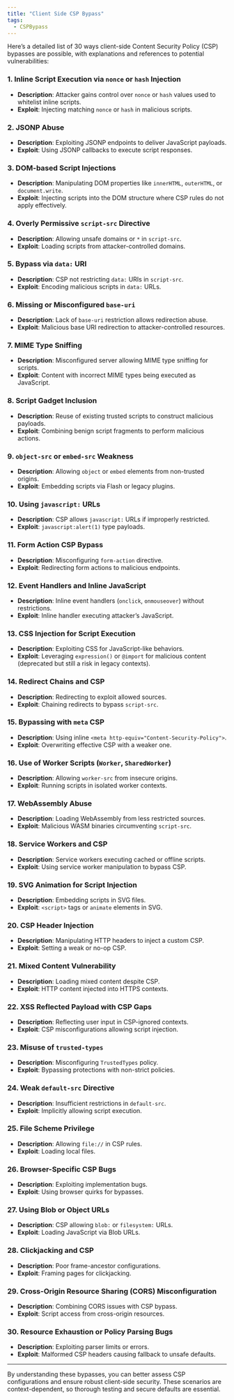 ```yaml
---
title: "Client Side CSP Bypass"
tags:
  - CSPBypass
---
```


Here’s a detailed list of 30 ways client-side Content Security Policy (CSP) bypasses are possible, with explanations and references to potential vulnerabilities:

### 1. **Inline Script Execution via `nonce` or `hash` Injection**
   - **Description**: Attacker gains control over `nonce` or `hash` values used to whitelist inline scripts.
   - **Exploit**: Injecting matching `nonce` or `hash` in malicious scripts.

### 2. **JSONP Abuse**
   - **Description**: Exploiting JSONP endpoints to deliver JavaScript payloads.
   - **Exploit**: Using JSONP callbacks to execute script responses.

### 3. **DOM-based Script Injections**
   - **Description**: Manipulating DOM properties like `innerHTML`, `outerHTML`, or `document.write`.
   - **Exploit**: Injecting scripts into the DOM structure where CSP rules do not apply effectively.

### 4. **Overly Permissive `script-src` Directive**
   - **Description**: Allowing unsafe domains or `*` in `script-src`.
   - **Exploit**: Loading scripts from attacker-controlled domains.

### 5. **Bypass via `data:` URI**
   - **Description**: CSP not restricting `data:` URIs in `script-src`.
   - **Exploit**: Encoding malicious scripts in `data:` URLs.

### 6. **Missing or Misconfigured `base-uri`**
   - **Description**: Lack of `base-uri` restriction allows redirection abuse.
   - **Exploit**: Malicious base URI redirection to attacker-controlled resources.

### 7. **MIME Type Sniffing**
   - **Description**: Misconfigured server allowing MIME type sniffing for scripts.
   - **Exploit**: Content with incorrect MIME types being executed as JavaScript.

### 8. **Script Gadget Inclusion**
   - **Description**: Reuse of existing trusted scripts to construct malicious payloads.
   - **Exploit**: Combining benign script fragments to perform malicious actions.

### 9. **`object-src` or `embed-src` Weakness**
   - **Description**: Allowing `object` or `embed` elements from non-trusted origins.
   - **Exploit**: Embedding scripts via Flash or legacy plugins.

### 10. **Using `javascript:` URLs**
   - **Description**: CSP allows `javascript:` URLs if improperly restricted.
   - **Exploit**: `javascript:alert(1)` type payloads.

### 11. **Form Action CSP Bypass**
   - **Description**: Misconfiguring `form-action` directive.
   - **Exploit**: Redirecting form actions to malicious endpoints.

### 12. **Event Handlers and Inline JavaScript**
   - **Description**: Inline event handlers (`onclick`, `onmouseover`) without restrictions.
   - **Exploit**: Inline handler executing attacker’s JavaScript.

### 13. **CSS Injection for Script Execution**
   - **Description**: Exploiting CSS for JavaScript-like behaviors.
   - **Exploit**: Leveraging `expression()` or `@import` for malicious content (deprecated but still a risk in legacy contexts).

### 14. **Redirect Chains and CSP**
   - **Description**: Redirecting to exploit allowed sources.
   - **Exploit**: Chaining redirects to bypass `script-src`.

### 15. **Bypassing with `meta` CSP**
   - **Description**: Using inline `<meta http-equiv="Content-Security-Policy">`.
   - **Exploit**: Overwriting effective CSP with a weaker one.

### 16. **Use of Worker Scripts (`Worker`, `SharedWorker`)**
   - **Description**: Allowing `worker-src` from insecure origins.
   - **Exploit**: Running scripts in isolated worker contexts.

### 17. **WebAssembly Abuse**
   - **Description**: Loading WebAssembly from less restricted sources.
   - **Exploit**: Malicious WASM binaries circumventing `script-src`.

### 18. **Service Workers and CSP**
   - **Description**: Service workers executing cached or offline scripts.
   - **Exploit**: Using service worker manipulation to bypass CSP.

### 19. **SVG Animation for Script Injection**
   - **Description**: Embedding scripts in SVG files.
   - **Exploit**: `<script>` tags or `animate` elements in SVG.

### 20. **CSP Header Injection**
   - **Description**: Manipulating HTTP headers to inject a custom CSP.
   - **Exploit**: Setting a weak or no-op CSP.

### 21. **Mixed Content Vulnerability**
   - **Description**: Loading mixed content despite CSP.
   - **Exploit**: HTTP content injected into HTTPS contexts.

### 22. **XSS Reflected Payload with CSP Gaps**
   - **Description**: Reflecting user input in CSP-ignored contexts.
   - **Exploit**: CSP misconfigurations allowing script injection.

### 23. **Misuse of `trusted-types`**
   - **Description**: Misconfiguring `TrustedTypes` policy.
   - **Exploit**: Bypassing protections with non-strict policies.

### 24. **Weak `default-src` Directive**
   - **Description**: Insufficient restrictions in `default-src`.
   - **Exploit**: Implicitly allowing script execution.

### 25. **File Scheme Privilege**
   - **Description**: Allowing `file://` in CSP rules.
   - **Exploit**: Loading local files.

### 26. **Browser-Specific CSP Bugs**
   - **Description**: Exploiting implementation bugs.
   - **Exploit**: Using browser quirks for bypasses.

### 27. **Using Blob or Object URLs**
   - **Description**: CSP allowing `blob:` or `filesystem:` URLs.
   - **Exploit**: Loading JavaScript via Blob URLs.

### 28. **Clickjacking and CSP**
   - **Description**: Poor frame-ancestor configurations.
   - **Exploit**: Framing pages for clickjacking.

### 29. **Cross-Origin Resource Sharing (CORS) Misconfiguration**
   - **Description**: Combining CORS issues with CSP bypass.
   - **Exploit**: Script access from cross-origin resources.

### 30. **Resource Exhaustion or Policy Parsing Bugs**
   - **Description**: Exploiting parser limits or errors.
   - **Exploit**: Malformed CSP headers causing fallback to unsafe defaults.

---

By understanding these bypasses, you can better assess CSP configurations and ensure robust client-side security. These scenarios are context-dependent, so thorough testing and secure defaults are essential.

